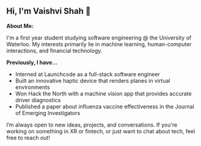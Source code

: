 ## Hi, I'm Vaishvi Shah 👋

**About Me:**

I'm a first year student studying software engineering @ the University of Waterloo. My interests primarily lie in machine learning, human-computer interactions, and financial technology.

**Previously, I have...**
* Interned at Launchcode as a full-stack software engineer
* Built an innovative haptic device that renders planes in virtual environments
* Won Hack the North with a machine vision app that provides accurate driver diagnostics
* Published a paper about influenza vaccine effectiveness in the Journal of Emerging Investigators

I’m always open to new ideas, projects, and conversations. If you're working on something in XR or fintech, or just want to chat about tech, feel free to reach out!
